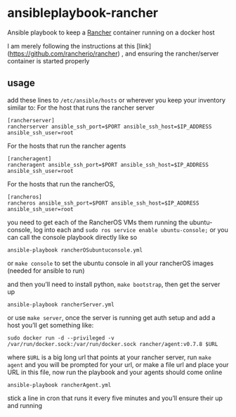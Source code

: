# ansibleplaybook-rancher
Ansible playbook to keep a [Rancher](http://rancher.com/) container running on a docker host

 I am merely following the instructions at this [link] (https://github.com/rancherio/rancher)
, and ensuring the rancher/server container is started properly


## usage

add these lines to `/etc/ansible/hosts` or wherever you keep your inventory similar to:
For the host that runs the rancher server
```
[rancherserver]
rancherserver ansible_ssh_port=$PORT ansible_ssh_host=$IP_ADDRESS ansible_ssh_user=root
```

For the hosts that run the rancher agents
```
[rancheragent]
rancheragent ansible_ssh_port=$PORT ansible_ssh_host=$IP_ADDRESS ansible_ssh_user=root
```

For the hosts that run the rancherOS, 
```
[rancheros]
rancheros ansible_ssh_port=$PORT ansible_ssh_host=$IP_ADDRESS ansible_ssh_user=root
```
you need to get each of the RancherOS VMs them running the ubuntu-console, log into each and `sudo ros service enable ubuntu-console;`
or you can call the console playbook directly like so
```
ansible-playbook rancherOSubuntuconsole.yml
```
or `make console` to set the ubuntu console in all your rancherOS images (needed for ansible to run)

and then you’ll need to install python, `make bootstrap`, then get the server up
```
ansible-playbook rancherServer.yml
```
or use `make server`, once the server is running get auth setup and add a host you’ll get something like:
```
sudo docker run -d --privileged -v /var/run/docker.sock:/var/run/docker.sock rancher/agent:v0.7.8 $URL
```
where `$URL` is a big long url that points at your rancher server, run `make agent` and you will be prompted for your url, or make a file url and place your URL in this file, now run the playbook and your agents should come online
```
ansible-playbook rancherAgent.yml
```
stick a line in cron that runs it every five minutes and you’ll ensure their up and running

